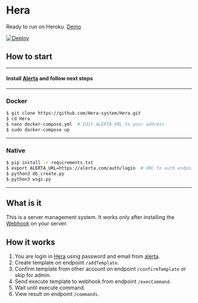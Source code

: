 # Hera

Ready to run on Heroku. [Demo](https://hera-system.oldtyt.xyz)

[![Deploy](https://www.herokucdn.com/deploy/button.svg)](https://dashboard.heroku.com/new?template=https://github.com/Hera-system/Hera)

## How to start

___

#### Install [Alerta](https://github.com/alerta/alerta) and follow next steps

---

### Docker

```bash
$ git clone https://github.com/Hera-system/Hera.git
$ cd Hera
$ nano docker-compose.yml  # Edit ALERTA_URL to your address
$ sudo docker-compose up
```

---

### Native

```bash
$ pip install -r requirements.txt
$ export ALERTA_URL=https://alerta.com/auth/login  # URL to auth endpoint your Alerta
$ python3 db_create.py
$ python3 wsgi.py
```

---

## What is it

This is a server management system. It works only after installing the [Webhook](https://github.com/Hera-system/webhook) on your server.

## How it works

1. You are login in [Hera](https://github.com/Hera-system/Hera) using password and email from [alerta](https://github.com/alerta/alerta).
2. Create template on endpoint `/addTemplate`.
3. Confirm template from other account on endpoint `/confirmTemplate` or skip for admin.
4. Send execute template to webhook from endpoint `/execCommand`.
5. Wait until execute command.
6. View result on endpoint `/commands`.
